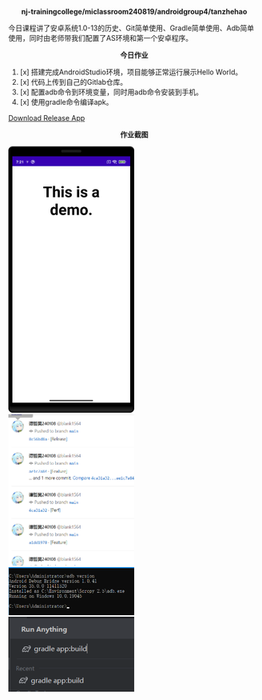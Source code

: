 <p align="center">
    <strong>nj-trainingcollege/miclassroom240819/androidgroup4/tanzhehao</strong>
    <br>
</p>
今日课程讲了安卓系统1.0-13的历史、Git简单使用、Gradle简单使用、Adb简单使用，同时由老师带我们配置了AS环境和第一个安卓程序。
<br>
<p align="center"><strong>今日作业</strong></p>

1. [x] 搭建完成AndroidStudio环境，项目能够正常运行展示Hello World。
2. [x] 代码上传到自己的Gitlab仓库。
3. [x] 配置adb命令到环境变量，同时用adb命令安装到手机。
4. [x] 使用gradle命令编译apk。

<a href="https://partner-gitlab.mioffice.cn/nj-trainingcollege/miclassroom240819/androidgroup4/tanzhehao/homework/-/raw/main/day1/app/release/app-release.apk?inline=false">Download Release App</a>
<br>
<p align="center"><strong>作业截图</strong></p>

<div>
    <img src="pic/screen-1.png" alt="展示" width="50%">
    <img src="pic/screen-2.png" alt="上传" width="50%">

</div>
<div>
    <img src="pic/screen-3.png" alt="adb" width="50%">
    <img src="pic/screen-4.png" alt="gradle编译" width="50%">
</div>

